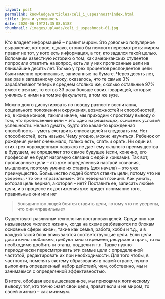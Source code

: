 ```yaml
---
layout: post
permalink: knowledge/articles/celi_i_uspeshnost/index.html
title: Цели и успешность
date: 2020-06-19T21:35:08.618Z
thumbnail: /images/uploads/celi_i_uspeshnost-01.jpg
---
```

Кто владеет информацией – правит миром. Это довольно популярное выражение, которое, однако, стоило бы немного пересмотреть: миром правит не тот, у кого есть информация, а тот, кто задался такой целью. Вспомним известную историю о том, как американских студентов попросили ответить на вопрос, есть ли у них прописанные цели на ближайшие десять лет. Только у трех процентов респондентов цели были именно прописанные, записанные на бумаге. Через десять лет, как раз к загаданному сроку, оказалось, что те самые 3% зарабатывают теперь в среднем столько же, сколько остальные 97% вместе взятые, то есть в 33 раза больше своих товарищей, которые учились с ними на том же факультете, в том же вузе.

Можно долго диспутировать по поводу разности воспитания, социального положения и окружения, возможностей и способностей, но, в конце концов, так или иначе, мы приходим к простому выводу о том, что прописанные цели – это одно из решающих, основных условий успешности. Нельзя думать, будто это какая-то врожденная способность – уметь составить список целей и следовать им. Нет способностей, есть навыки. Чему угодно, можно научиться. Ребенок от рождения умеет очень мало, только есть, спать и орать. Ни один из этих трех «врожденных» навыков не дает ему сильного преимущества в будущем, не определяет это самое будущее (если, конечно, его профессия не будет напрямую связана с едой и криками). Так вот, прописанные цели – это уже определенный настрой сознания, мышления, поэтому умение их ставить (для начала) – это уже преимущество. Большинство людей боятся ставить цели, потому что не уверены, что они «правильные». Это неверная позиция. Как узнать, которая цель верная, а которая – нет? Поставить ее, записать любые цели, и в процессе их достижения уже придет понимание того, правильные они или нет

>Большинство людей боятся ставить цели, потому что не уверены, что они «правильные»

Существуют различные технологии постановки целей. Среди них так называемое «колесо жизни», когда на схеме разбиваются по блокам основные сферы жизни, такие как семья, работа, хобби и т.д., и в каждый такой блок вписываются соответствующие цели. Если цели достаточно глобальны, требуют много времени, ресурсов и проч., то их необходимо дробить на этапы, подцели и т.п. Также нужно периодически пересматривать эти самые цели с определенной частотой, редактировать их при необходимости. Для того чтобы, в частности, поменять систему образования в нашей стране, нужно выполнить определенный набор действий, чем, собственно, мы и занимаемся с определенной эффективностью.

В итоге, обобщая все вышесказанное, мы приходим к логическому выводу: тот, кто точно знает свои цели, правит если и не миром, то своей жизнью – как минимум.

